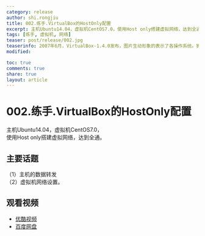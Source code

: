 ```yaml
---
category: release
author: shi.rongjiu
title: 002.练手.VirtualBox的HostOnly配置
excerpt: 主机Ubuntu14.04，虚拟机CentOS7.0，使用Host only搭建虚拟网络，达到全通。
tags: [练手, 虚拟机, 网络]
teaser: post/release/002.jpg
teaserinfo: 2007年6月，VirtualBox-1.4.0发布，图片生动形象的表示了各操作系统。狮友眼力如何？
modified: 

toc: true
comments: true
share: true
layout: article
---
```


# 002.练手.VirtualBox的HostOnly配置

主机Ubuntu14.04，虚拟机CentOS7.0，  
使用Host only搭建虚拟网络，达到全通。

## 主要话题

（1）主机的数据转发  
（2）虚拟机网络设置。

## 观看视频

  * [优酷视频](http://v.youku.com/v_show/id_XNzQ4MjA4ODQ0.html)  
  * [百度网盘](http://pan.baidu.com/share/link?shareid=4181410589&uk=1380913564&fid=1002031584209739)  
